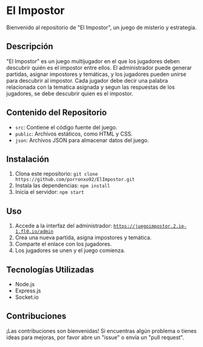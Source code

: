 # El Impostor

Bienvenido al repositorio de "El Impostor", un juego de misterio y estrategia.

## Descripción

"El Impostor" es un juego multijugador en el que los jugadores deben descubrir quién es el impostor entre ellos. El administrador puede generar partidas, asignar impostores y temáticas, y los jugadores pueden unirse para descubrir al impostor. Cada jugador debe decir una palabra relacionada con la tematica asignada y segun las respuestas de los jugadores, se debe descubrir quien es el impostor. 

## Contenido del Repositorio

- `src`: Contiene el código fuente del juego.
- `public`: Archivos estáticos, como HTML y CSS.
- `json`: Archivos JSON para almacenar datos del juego.

## Instalación

1. Clona este repositorio: `git clone https://github.com/porronxo92/ElImpostor.git`
2. Instala las dependencias: `npm install`
3. Inicia el servidor: `npm start`

## Uso

1. Accede a la interfaz del administrador: <a href=https://juegoimpostor.2.ie-1.fl0.io/admin>`https://juegoimpostor.2.ie-1.fl0.io/admin`</a>
2. Crea una nueva partida, asigna impostores y temática.
3. Comparte el enlace con los jugadores.
4. Los jugadores se unen y el juego comienza.

## Tecnologías Utilizadas

- Node.js
- Express.js
- Socket.io

## Contribuciones

¡Las contribuciones son bienvenidas! Si encuentras algún problema o tienes ideas para mejoras, por favor abre un "issue" o envía un "pull request".


